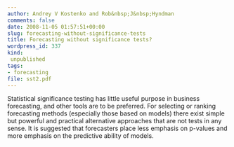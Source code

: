 ```yaml
---
author: Andrey V Kostenko and Rob&nbsp;J&nbsp;Hyndman
comments: false
date: 2008-11-05 01:57:51+00:00
slug: forecasting-without-significance-tests
title: Forecasting without significance tests?
wordpress_id: 337
kind:
 unpublished
tags:
- forecasting
file: sst2.pdf
---
```


Statistical significance testing has little useful purpose in business forecasting, and other tools are to be preferred. For selecting or ranking forecasting methods (especially those based on models) there exist simple but powerful and practical alternative approaches that are not tests in any sense. It is suggested that forecasters place less emphasis on p-values and more emphasis on the predictive ability of models.

